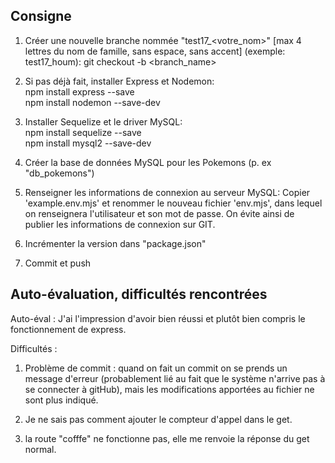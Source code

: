 ## Consigne

1. Créer une nouvelle branche nommée "test17_<votre_nom>" [max 4 lettres du nom de famille, sans espace, sans accent] (exemple: test17_houm):
git checkout -b <branch_name>

2. Si pas déjà fait, installer Express et Nodemon:  
npm install express --save  
npm install nodemon --save-dev

3. Installer Sequelize et le driver MySQL:  
npm install sequelize --save  
npm install mysql2 --save-dev

4. Créer la base de données MySQL pour les Pokemons (p. ex "db_pokemons")

5. Renseigner les informations de connexion au serveur MySQL:
Copier 'example.env.mjs' et renommer le nouveau fichier 'env.mjs', dans lequel on renseignera l'utilisateur et son mot de passe.
On évite ainsi de publier les informations de connexion sur GIT.

6. Incrémenter la version dans "package.json"

7. Commit et push

## Auto-évaluation, difficultés rencontrées
Auto-éval :
J'ai l'impression d'avoir bien réussi et plutôt bien compris le fonctionnement de express.

Difficultés :
1. Problème de commit : quand on fait un commit on se prends un message d'erreur 
(probablement lié au fait que le système n'arrive pas à se connecter à gitHub), mais les modifications apportées au fichier
ne sont plus indiqué.

2. Je ne sais pas comment ajouter le compteur d'appel dans le get.

3. la route "cofffe" ne fonctionne pas, elle me renvoie la réponse du get normal.